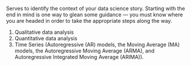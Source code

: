 Serves to identify the context of your data science story. Starting with the end in mind is one way to glean some guidance — you must know where you are headed in order to take the appropriate steps along the way.

1. Qualitative data analysis
2. Quantitative data analysis
3. Time Series (Autoregressive (AR) models, the Moving Average (MA) models, the Autoregressive Moving Average (ARMA), and Autoregressive Integrated Moving Average (ARIMA)).
